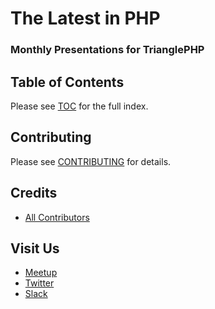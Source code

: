 # The Latest in PHP
### Monthly Presentations for TrianglePHP

## Table of Contents

Please see [TOC](TOC.md) for the full index.

## Contributing

Please see [CONTRIBUTING](CONTRIBUTING.md) for details.

## Credits

- [All Contributors](../../contributors)

## Visit Us

- [Meetup](https://www.meetup.com/trianglephp/)
- [Twitter](http://twitter.com/trianglephp/)
- [Slack](http://trianglephp.com/2016/04/30/join-our-slack-channel/)